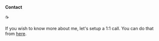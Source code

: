**Contact** 

☕️ 

If you wish to know more about me, let's setup a 1:1 call. You can do that from [here](https://bio.link/sazidthe1).
